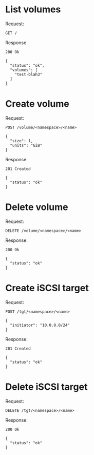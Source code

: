 # List volumes
Request:
```
GET /
```

Response
```
200 Ok

{
  "status": "ok",
  "volumes": [
    "test-blah3"
  ]
}
```

# Create volume
Request:
```
POST /volume/<namespace>/<name>

{
  "size": 1,
  "units": "GiB"
}
```

Response:
```
201 Created

{
  "status": "ok"
}
```

# Delete volume
Request:
```
DELETE /volume/<namespace>/<name>
```

Response:
```
200 Ok

{
  "status": "ok"
}
```

# Create iSCSI target
Request:
```
POST /tgt/<namespace>/<name>

{
  "initiator": "10.0.0.0/24"
}
```

Response:
```
201 Created

{
  "status": "ok"
}
```

# Delete iSCSI target
Request:
```
DELETE /tgt/<namespace>/<name>
```

Response:
```
200 Ok

{
  "status": "ok"
}
```
